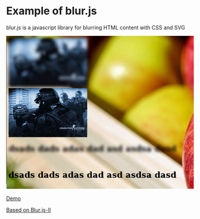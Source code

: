 # Example of blur.js

blur.js is a javascript library for blurring HTML content with CSS and SVG

![capture-1.png](capture-1.png "capture-1.png")

<a href="https://argenisosorio.github.io/blur_js_example/">Demo</a>

<a href="https://github.com/jakiestfu/Blur.js-II">Based on Blur.js-II</a>
